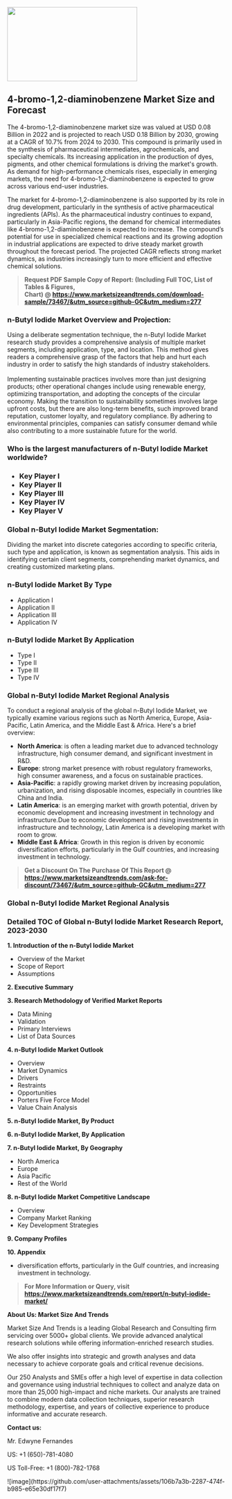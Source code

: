<p><img class="alignnone size-medium wp-image-20088" src="https://ffe5etoiles.com/wp-content/uploads/2024/12/MST1-300x171.png" alt="" width="300" height="171" /></p><h2>4-bromo-1,2-diaminobenzene Market Size and Forecast</h2><p>The 4-bromo-1,2-diaminobenzene market size was valued at USD 0.08 Billion in 2022 and is projected to reach USD 0.18 Billion by 2030, growing at a CAGR of 10.7% from 2024 to 2030. This compound is primarily used in the synthesis of pharmaceutical intermediates, agrochemicals, and specialty chemicals. Its increasing application in the production of dyes, pigments, and other chemical formulations is driving the market's growth. As demand for high-performance chemicals rises, especially in emerging markets, the need for 4-bromo-1,2-diaminobenzene is expected to grow across various end-user industries.</p><p>The market for 4-bromo-1,2-diaminobenzene is also supported by its role in drug development, particularly in the synthesis of active pharmaceutical ingredients (APIs). As the pharmaceutical industry continues to expand, particularly in Asia-Pacific regions, the demand for chemical intermediates like 4-bromo-1,2-diaminobenzene is expected to increase. The compound’s potential for use in specialized chemical reactions and its growing adoption in industrial applications are expected to drive steady market growth throughout the forecast period. The projected CAGR reflects strong market dynamics, as industries increasingly turn to more efficient and effective chemical solutions.</p></p><blockquote id="" class=""><strong>Request PDF Sample Copy of Report: (Including Full TOC, List of Tables &amp; Figures, Chart)&nbsp;@&nbsp;<strong><a href="https://www.marketsizeandtrends.com/download-sample/73467/&utm_source=github-GC&utm_medium=277" target="_blank">https://www.marketsizeandtrends.com/download-sample/73467/&utm_source=github-GC&utm_medium=277</a></strong></strong></blockquote><h3 id="" class="">n-Butyl Iodide Market&nbsp;Overview and Projection:</h3><p id="" class="">Using a deliberate segmentation technique, the n-Butyl Iodide Market research study provides a comprehensive analysis of multiple market segments, including application, type, and location. This method gives readers a comprehensive grasp of the factors that help and hurt each industry in order to satisfy the high standards of industry stakeholders. <br /> <br />Implementing sustainable practices involves more than just designing products; other operational changes include using renewable energy, optimizing transportation, and adopting the concepts of the circular economy. Making the transition to sustainability sometimes involves large upfront costs, but there are also long-term benefits, such improved brand reputation, customer loyalty, and regulatory compliance. By adhering to environmental principles, companies can satisfy consumer demand while also contributing to a more sustainable future for the world.</p><h3 id="" class="">Who is the largest manufacturers of&nbsp;n-Butyl Iodide Market worldwide?</h3><h3 class=""><p><ul><li>Key Player I </li><li> Key Player II </li><li> Key Player III </li><li> Key Player IV </li><li> Key Player V</li></ul></p></h3><h3 id="" class="">Global&nbsp;n-Butyl Iodide Market Segmentation:</h3><p id="" class="">Dividing the market into discrete categories according to specific criteria, such type and application, is known as segmentation analysis. This aids in identifying certain client segments, comprehending market dynamics, and creating customized marketing plans.</p><h3 id="" class="">n-Butyl Iodide Market&nbsp;By Type</h3><p><p><ul><li>Application I</li><li> Application II</li><li> Application III</li><li> Application IV</p></li></ul></p></p><h3 id="" class="">n-Butyl Iodide Market&nbsp;By Application</h3><p class=""><p><ul><li>Type I</li><li> Type II</li><li> Type III</li><li> Type IV</li></ul></p></p><h3 id="" class="">Global n-Butyl Iodide Market Regional Analysis</h3><p id="" class="">To conduct a regional analysis of the global n-Butyl Iodide Market, we typically examine various regions such as North America, Europe, Asia-Pacific, Latin America, and the Middle East &amp; Africa. Here's a brief overview:</p><ul><li><strong>North America</strong>: is often a leading market due to advanced technology infrastructure, high consumer demand, and significant investment in R&amp;D.</li><li><strong>Europe</strong>: strong market presence with robust regulatory frameworks, high consumer awareness, and a focus on sustainable practices.</li><li><strong>Asia-Pacific</strong>: a rapidly growing market driven by increasing population, urbanization, and rising disposable incomes, especially in countries like China and India.</li><li><strong>Latin America</strong>: is an emerging market with growth potential, driven by economic development and increasing investment in technology and infrastructure.Due to economic development and rising investments in infrastructure and technology, Latin America is a developing market with room to grow.</li><li><strong>Middle East &amp; Africa</strong>: Growth in this region is driven by economic diversification efforts, particularly in the Gulf countries, and increasing investment in technology.</li></ul><blockquote id="" class=""><strong>Get a Discount On The Purchase Of This Report @ <strong><a href="https://www.marketsizeandtrends.com/ask-for-discount/73467/&utm_source=github-GC&utm_medium=277" target="_blank">https://www.marketsizeandtrends.com/ask-for-discount/73467/&utm_source=github-GC&utm_medium=277</a></strong></strong></blockquote><h3 id="" class="">Global n-Butyl Iodide Market Regional Analysis</h3><h3 id="" class="">Detailed TOC of Global n-Butyl Iodide Market Research Report, 2023-2030</h3><p id="" class=""><strong>1. Introduction of the n-Butyl Iodide Market</strong></p><ul><li>Overview of the Market</li><li>Scope of Report</li><li>Assumptions</li></ul><p id="" class=""><strong>2. Executive Summary</strong></p><p id="" class=""><strong>3. Research Methodology of Verified Market Reports</strong></p><ul><li>Data Mining</li><li>Validation</li><li>Primary Interviews</li><li>List of Data Sources</li></ul><p id="" class=""><strong>4. n-Butyl Iodide Market Outlook</strong></p><ul><li>Overview</li><li>Market Dynamics</li><li>Drivers</li><li>Restraints</li><li>Opportunities</li><li>Porters Five Force Model</li><li>Value Chain Analysis</li></ul><p id="" class=""><strong>5. n-Butyl Iodide Market, By Product</strong></p><p id="" class=""><strong>6. n-Butyl Iodide Market, By Application</strong></p><p id="" class=""><strong>7. n-Butyl Iodide Market, By Geography</strong></p><ul><li>North America</li><li>Europe</li><li>Asia Pacific</li><li>Rest of the World</li></ul><p id="" class=""><strong>8. n-Butyl Iodide Market Competitive Landscape</strong></p><ul><li>Overview</li><li>Company Market Ranking</li><li>Key Development Strategies</li></ul><p id="" class=""><strong>9. Company Profiles</strong></p><p id="" class=""><strong>10. Appendix</strong></p><ul><li>diversification efforts, particularly in the Gulf countries, and increasing investment in technology.</li></ul><blockquote id="" class=""><strong>For More Information or Query, visit <strong><strong><a href="https://www.marketsizeandtrends.com/report/n-butyl-iodide-market/" target="_blank">https://www.marketsizeandtrends.com/report/n-butyl-iodide-market/</a></strong></strong></strong></blockquote><p id="" class=""><strong>About Us: Market Size And Trends</strong></p><p id="" class="">Market Size And Trends is a leading Global Research and Consulting firm servicing over 5000+ global clients. We provide advanced analytical research solutions while offering information-enriched research studies.</p><p id="" class="">We also offer insights into strategic and growth analyses and data necessary to achieve corporate goals and critical revenue decisions.</p><p id="" class="">Our 250 Analysts and SMEs offer a high level of expertise in data collection and governance using industrial techniques to collect and analyze data on more than 25,000 high-impact and niche markets. Our analysts are trained to combine modern data collection techniques, superior research methodology, expertise, and years of collective experience to produce informative and accurate research.</p><p id="" class=""><strong>Contact us:</strong></p><p id="" class="">Mr. Edwyne Fernandes</p><p id="" class="">US: +1 (650)-781-4080</p><p id="" class="">US Toll-Free: +1 (800)-782-1768</p>
![image](https://github.com/user-attachments/assets/106b7a3b-2287-474f-b985-e65e30df17f7)
